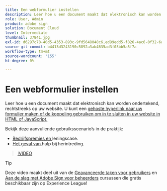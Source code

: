 ```yaml
---
title: Een webformulier instellen
description: Leer hoe u een document maakt dat elektronisch kan worden ondertekend op uw website
role: User, Admin
product: adobe sign
solution: Document Cloud
level: Intermediate
thumbnail: 37841.jpg
exl-id: d6297c78-40d5-4353-893c-9fd5648048c6,ed99edd5-f826-4ac6-8f32-6a4e6e48ddc6
source-git-commit: b4413d3243190c5892a3ab4635ad3f03bb5a5f7a
workflow-type: tm+mt
source-wordcount: '155'
ht-degree: 0%

---
```


# Een webformulier instellen

Leer hoe u een document maakt dat elektronisch kan worden ondertekend, rechtstreeks op uw website. U kunt een [gehoste hyperlink naar uw formulier maken of de koppeling gebruiken om in te sluiten in uw website in HTML of JavaScript.](https://salesforceintegration.na2.echosign.com/public/esignWidget?wid=CBFCIBAA3AAABLblqZhAa5MmTHYoyIwWia3GbWuwgXo0CqUPbm9Fndza1A51v56MP1PP5GL6UzOKpAYQ9RTI*)

Bekijk deze aanvullende gebruiksscenario’s in de praktijk:

* [Bedrijfspremies en ](https://experienceleague.adobe.com/docs/document-cloud-learn/sign-learning-hub/expand/recipes/gov/usecasegovgrants.html?lang=en) leningscase.
* [Het geval van ](https://experienceleague.adobe.com/docs/document-cloud-learn/sign-learning-hub/expand/recipes/gov/usecasegovreemployment.html?lang=en) hulp bij herintreding.

>[!VIDEO](https://video.tv.adobe.com/v/37841?hidetitle=true)

>[!TIP]
>
>Deze video maakt deel uit van de [Geavanceerde taken voor gebruikers](https://experienceleague.adobe.com/?recommended=Sign-U-1-2020.3) en [Aan de slag met Adobe Sign voor beheerders](https://experienceleague.adobe.com/?recommended=Sign-A-1-2020.2) cursussen die gratis beschikbaar zijn op Experience League!

